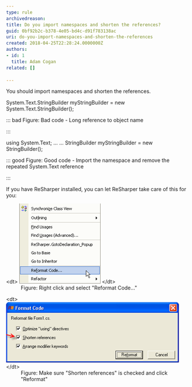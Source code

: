 ```yaml
---
type: rule
archivedreason: 
title: Do you import namespaces and shorten the references?
guid: 0bf92b2c-b378-4e05-bd4c-d91f783138ac
uri: do-you-import-namespaces-and-shorten-the-references
created: 2018-04-25T22:28:24.0000000Z
authors:
- id: 1
  title: Adam Cogan
related: []

---
```


You should import namespaces and shorten the references.

<!--endintro-->

System.Text.StringBuilder myStringBuilder = new System.Text.StringBuilder();


::: bad
Figure: Bad code - Long reference to object name

:::


using System.Text;
...
...
StringBuilder myStringBuilder = new StringBuilder();


::: good
Figure: Good code - Import the namespace and remove the repeated System.Text reference

:::




If you have ReSharper installed, you can let ReSharper take care of this for you:
<dl class="image">&lt;dt&gt;
      <img src="ReSharperReformatCode.gif" alt="ReSharperReformatCode.gif">
   &lt;/dt&gt;<dd>Figure: Right click and select "Reformat Code..."<br></dd></dl><dl class="image">&lt;dt&gt;
         <img src="ReSharperShortenReferences.gif" alt="ReSharperShortenReferences.gif">
      &lt;/dt&gt;<dd>Figure: Make sure "Shorten references" is checked and click "Reformat"<br></dd></dl>
